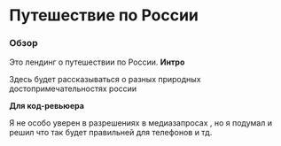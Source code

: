 # Путешествие по России

### Обзор
Это лендинг о путешествии по России.
**Интро**

Здесь будет рассказываться о разных природных достопримечательностях россии


**Для код-ревьюера**

Я не особо уверен в разрешениях в медиазапросах , но я подумал и решил что так будет правильней для телефонов и тд. 


